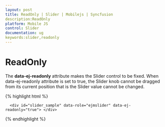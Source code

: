 ```yaml
---
layout: post
title: ReadOnly | Slider | Mobilejs | Syncfusion
description:ReadOnly
platform: Mobile JS
control: Slider
documentation: ug
keywords:slider,readonly
---
```


# ReadOnly

The **data-ej-readonly** attribute makes the Slider control to be fixed. When data-ej-readonly attribute is set to true, the Slider knob cannot be dragged from its current position that is the Slider value cannot be changed.

{% highlight html %}

      <div id="slider_sample" data-role="ejmslider" data-ej-readonly="true"> </div>

{% endhighlight %}



